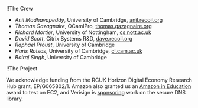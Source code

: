 !!The Crew

* *Anil Madhavapeddy*, University of Cambridge, [anil.recoil.org](http://anil.recoil.org)
* *Thomas Gazagnaire*, OCamlPro, [thomas.gazagnaire.org](http://thomas.gazagnaire.org)
* *Richard Mortier*, University of Nottingham, [cs.nott.ac.uk](http://www.cs.nott.ac.uk/~rmm/)
* *David Scott*, Citrix Systems R&D, [dave.recoil.org](http://dave.recoil.org)
* *Raphael Proust*, University of Cambridge
* *Haris Rotsos*, University of Cambridge, [cl.cam.ac.uk](http://www.cl.cam.ac.uk/~cr409/)
* *Balraj Singh*, University of Cambridge

!!The Project

We acknowledge funding from the RCUK Horizon Digital Economy Research Hub grant, EP/G065802/1.
Amazon also granted us an [Amazon in Education](http://aws.amazon.com/education/) award to test on EC2, and Verisign is [sponsoring](http://www.cl.cam.ac.uk/news/2011/03/anil-madhavapeddy-wins-verisign-grant/) work on the secure DNS library.
